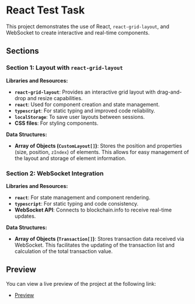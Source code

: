 # React Test Task

This project demonstrates the use of React, `react-grid-layout`, and WebSocket to create interactive and real-time components.

## Sections

### Section 1: Layout with `react-grid-layout`

**Libraries and Resources:**
- **`react-grid-layout`**: Provides an interactive grid layout with drag-and-drop and resize capabilities.
- **`react`**: Used for component creation and state management.
- **`typescript`**: For static typing and improved code reliability.
- **`localStorage`**: To save user layouts between sessions.
- **CSS files**: For styling components.

**Data Structures:**
- **Array of Objects (`CustomLayout[]`)**: Stores the position and properties (size, position, `zIndex`) of elements. This allows for easy management of the layout and storage of element information.

### Section 2: WebSocket Integration

**Libraries and Resources:**
- **`react`**: For state management and component rendering.
- **`typescript`**: For static typing and code consistency.
- **WebSocket API**: Connects to blockchain.info to receive real-time updates.

**Data Structures:**
- **Array of Objects (`Transaction[]`)**: Stores transaction data received via WebSocket. This facilitates the updating of the transaction list and calculation of the total transaction value.

## Preview

You can view a live preview of the project at the following link:

- [Preview](https://myplekan.github.io/react-test-task/#/)